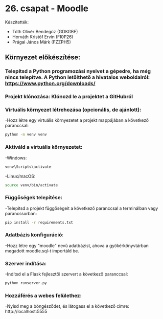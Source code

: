 # 26. csapat - Moodle
Készítették:
- Tóth Olivér Bendegúz (GDKGBF)
- Horváth Kristóf Ervin (FI0P26)
- Prágai János Márk (FZZPH5)

## Környezet előkészítése:
### Telepítsd a Python programozási nyelvet a gépedre, ha még nincs telepítve. A Python letölthető a hivatalos weboldalról: https://www.python.org/downloads/
### Projekt klónozása: Klónozd le a projektet a GitHubról
### Virtuális környezet létrehozása (opcionális, de ajánlott):
-Hozz létre egy virtuális környezetet a projekt mappájában a következő paranccsal:
```bash
python -m venv venv
```
### Aktiváld a virtuális környezetet:
-Windows:
```bash
venv\Scripts\activate
```
-Linux/macOS:
```bash
source venv/bin/activate
```
### Függőségek telepítése:
-Telepítsd a projekt függőségeit a következő paranccsal a terminálban vagy parancssorban:
```bash
pip install -r requirements.txt
```
### Adatbázis konfiguráció:
-Hozz létre egy "moodle" nevű adatbázist, ahova a gyökérkönyvtárban megadott moodle.sql-t importáld be.
### Szerver indítása:
-Indítsd el a Flask fejlesztői szervert a következő paranccsal:
```bash
python runserver.py
```
### Hozzáférés a webes felülethez:
-Nyisd meg a böngésződet, és látogass el a következő címre: http://localhost:5555
